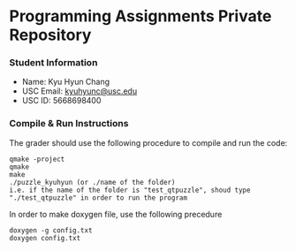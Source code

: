# Programming Assignments Private Repository
### Student Information
  + Name: Kyu Hyun Chang
  + USC Email: kyuhyunc@usc.edu
  + USC ID: 5668698400

### Compile & Run Instructions
The grader should use the following procedure to compile and run the code:
```shell
qmake -project
qmake
make
./puzzle_kyuhyun (or ./name of the folder)
i.e. if the name of the folder is "test_qtpuzzle", shoud type "./test_qtpuzzle" in order to run the program
```
In order to make doxygen file, use the following precedure
```
doxygen -g config.txt
doxygen config.txt
```
